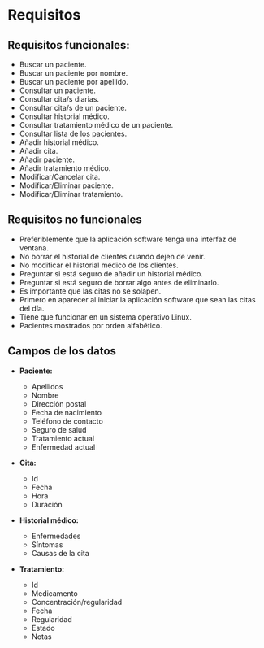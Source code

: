 # **Requisitos**
## **Requisitos funcionales:**

  - Buscar un paciente.
  - Buscar un paciente por nombre.
  - Buscar un paciente por apellido.
  - Consultar un paciente.
  - Consultar cita/s diarias.
  - Consultar cita/s de un paciente.
  - Consultar historial médico.
  - Consultar tratamiento médico de un paciente.
  - Consultar lista de los pacientes.
  - Añadir historial médico.
  - Añadir cita.
  - Añadir paciente.
  - Añadir tratamiento médico.
  - Modificar/Cancelar cita.
  - Modificar/Eliminar paciente.
  - Modificar/Eliminar tratamiento.

## **Requisitos no funcionales**

  - Preferiblemente que la aplicación software tenga una interfaz de ventana.
  - No borrar el historial de clientes cuando dejen de venir.
  - No modificar el historial médico de los clientes.
  - Preguntar si está seguro de añadir un historial médico.
  - Preguntar si está seguro de borrar algo antes de eliminarlo.
  - Es importante que las citas no se solapen.
  - Primero en aparecer al iniciar la aplicación software que sean las citas del día.
  - Tiene que funcionar en un sistema operativo Linux.
  - Pacientes mostrados por orden alfabético.

## **Campos de los datos**

  - **Paciente:**

    + Apellidos
    + Nombre
    + Dirección postal
    + Fecha de nacimiento
    + Teléfono de contacto
    + Seguro de salud
    + Tratamiento actual
    + Enfermedad actual

  - **Cita:**

    + Id
    + Fecha
    + Hora
    + Duración

  - **Historial médico:**

    + Enfermedades
    + Síntomas
    + Causas de la cita

  - **Tratamiento:**

    + Id
    + Medicamento
    + Concentración/regularidad
    + Fecha
    + Regularidad
    + Estado
    + Notas

